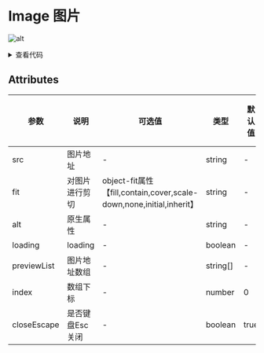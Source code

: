 <!--
 * @Author: zhang_gen_yuan
 * @Date: 2022-09-11 23:49:46
 * @LastEditTime: 2022-09-12 10:13:47
 * @Descripttion: 
-->
# Image 图片

![alt](https://vkceyugu.cdn.bspapp.com/VKCEYUGU-c8839397-1901-47d6-a4b0-c8723a5ba7c1/bbbe4769-b22f-48c5-b535-66f671e4d514.png)

<details>
<summary>查看代码</summary>

```vue
<template>
  <Image
    :previewList="images"
    v-for="(item, index) in images"
    :key="index"
    :index="index"
    :src="item"
    mode="widthFix"
    style="width:200px;"
  />
</template>

<script setup>
import { Image } from "zgy-ui";
import { ref } from "vue";
const images = ref([
  'https://img0.baidu.com/it/u=734685046,1518364176&fm=253&fmt=auto&app=138&f=JPEG?w=500&h=889',
  'https://img2.baidu.com/it/u=581448092,3902451155&fm=253&fmt=auto&app=138&f=JPEG?w=400&h=611'
]);
</script>
```

</details>

## Attributes
   <!-- src: string;
    fit?: string;
    alt?: string;
    loading?: string;
    previewList?: Array<string>;
    index?: number;
    closeEscape:boolean -->
| 参数| 说明 |可选值|类型|默认值| 是否必填 |
|-----| ----|-----|---|-------|----|
| src| 图片地址 | - |string|- | 是 |
| fit| 对图片进行剪切 | object-fit属性【fill,contain,cover,scale-down,none,initial,inherit】 |string|- |否|
| alt| 原生属性 | - |string|- |否|
| loading| loading | - |boolean|- |否|
| previewList| 图片地址数组 | - |string[]|- |否|
| index| 数组下标 | - |number| 0 |否|
| closeEscape| 是否键盘Esc关闭 | - |boolean| true |否|